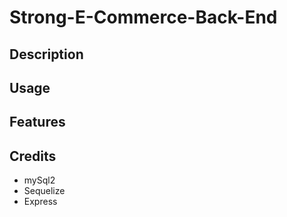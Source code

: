 # Strong-E-Commerce-Back-End

## Description

## Usage

## Features

## Credits

- mySql2
- Sequelize
- Express
